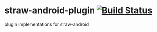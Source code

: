 straw-android-plugin [![Build Status](https://travis-ci.org/kt3k/straw-android-plugin.png?branch=master)](https://travis-ci.org/kt3k/straw-android-plugin)
====================

plugin implementations for straw-android
